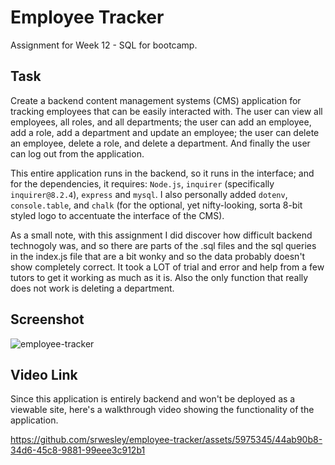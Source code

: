 # Employee Tracker
Assignment for Week 12 - SQL for bootcamp.

## Task
Create a backend content management systems (CMS) application for tracking employees that can be easily interacted with. The user can view all employees, all roles, and all departments; the user can add an employee, add a role, add a department and update an employee; the user can delete an employee, delete a role, and delete a department. And finally the user can log out from the application.

This entire application runs in the backend, so it runs in the interface; and for the dependencies, it requires: `Node.js`, `inquirer` (specifically `inquirer@8.2.4`), `express` and `mysql`. I also personally added `dotenv`, `console.table`, and `chalk` (for the optional, yet nifty-looking, sorta 8-bit styled logo to accentuate the interface of the CMS).

As a small note, with this assignment I did discover how difficult backend technogoly was, and so there are parts of the .sql files and the sql queries in the index.js file that are a bit wonky and so the data probably doesn't show completely correct. It took a LOT of trial and error and help from a few tutors to get it working as much as it is. Also the only function that really does not work is deleting a department.

## Screenshot
![employee-tracker](https://github.com/srwesley/employee-tracker/assets/5975345/ec1bc91d-d05f-4d92-9496-c2c52f284d59)

## Video Link
Since this application is entirely backend and won't be deployed as a viewable site, here's a walkthrough video showing the functionality of the application.

https://github.com/srwesley/employee-tracker/assets/5975345/44ab90b8-34d6-45c8-9881-99eee3c912b1

